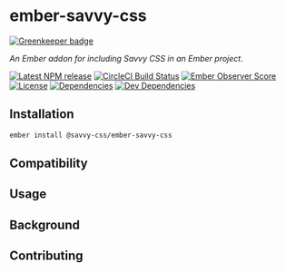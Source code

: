# ember-savvy-css

[![Greenkeeper badge](https://badges.greenkeeper.io/savvy-css/ember-savvy-css.svg)](https://greenkeeper.io/)

_An Ember addon for including Savvy CSS in an Ember project_.

[![Latest NPM release][npm-badge]][npm-badge-url]
[![CircleCI Build Status][circle-badge]][circle-badge-url]
[![Ember Observer Score][ember-observer-badge]][ember-observer-badge-url]
[![License][license-badge]][license-badge-url]
[![Dependencies][dependencies-badge]][dependencies-badge-url]
[![Dev Dependencies][devDependencies-badge]][devDependencies-badge-url]


## Installation

```sh
ember install @savvy-css/ember-savvy-css
```

## Compatibility 

## Usage

## Background

## Contributing


[npm-badge]: https://img.shields.io/npm/v/@savvy-css/ember-savvy-css.svg
[npm-badge-url]: https://www.npmjs.com/package/@savvy-css/ember-savvy-css
[circle-badge]: https://circleci.com/gh/savvy-css/ember-savvy-css/tree/master.svg?style=svg&circle-token={{CIRCLE_TOKEN}}
[circle-badge-url]: https://circleci.com/gh/savvy-css/ember-savvy-css/tree/master
[ember-observer-badge]: http://emberobserver.com/badges/ember-savvy-css.svg
[ember-observer-badge-url]: http://emberobserver.com/addons/ember-savvy-css
[license-badge]: https://img.shields.io/npm/l/@savvy-css/ember-savvy-css.svg
[license-badge-url]: ./LICENSE
[dependencies-badge]: https://img.shields.io/david/savvy-css/ember-savvy-css.svg
[dependencies-badge-url]: https://david-dm.org/savvy-css/ember-savvy-css
[devDependencies-badge]: https://img.shields.io/david/dev/savvy-css/ember-savvy-css.svg
[devDependencies-badge-url]: https://david-dm.org/savvy-css/ember-savvy-css#info=devDependencies
